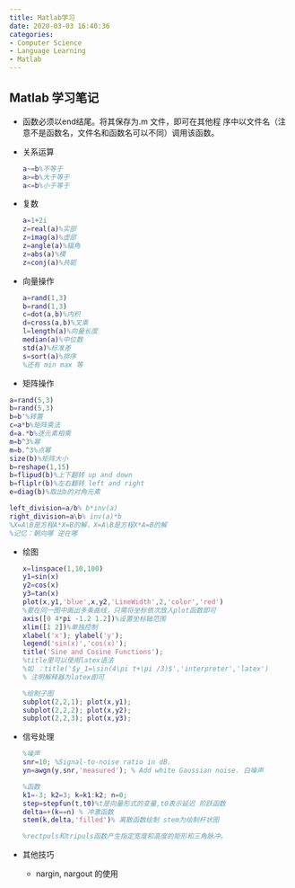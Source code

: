 ```yaml
---
title: Matlab学习
date: 2020-03-03 16:40:36
categories: 
- Computer Science
- Language Learning
- Matlab
---
```




## Matlab 学习笔记

- 函数必须以end结尾。将其保存为.m 文件，即可在其他程 序中以文件名（注意不是函数名，文件名和函数名可以不同）调用该函数。

  

- 关系运算

  ```matlab
  a~=b%不等于
  a>=b%大于等于
  a<=b%小于等于
  ```

  

- 复数

  ```matlab
  a=1+2i
  z=real(a)%实部
  z=imag(a)%虚部
  z=angle(a)%辐角
  z=abs(a)%模
  z=conj(a)%共轭
  ```



- 向量操作

  ```matlab
  a=rand(1,3)
  b=rand(1,3)
  c=dot(a,b)%内积
  d=cross(a,b)%叉乘
  l=length(a)%向量长度
  median(a)%中位数
  std(a)%标准差
  s=sort(a)%排序
  %还有 min max 等
  
  ```

  

- 矩阵操作

```matlab
a=rand(5,3)
b=rand(5,3)
b=b'%转置
c=a*b%矩阵乘法
d=a.*b%逐元素相乘
m=b^3%幂
m=b.^3%点幂
size(b)%矩阵大小
b=reshape(1,15)
b=flipud(b)%上下翻转 up and down
b=fliplr(b)%左右翻转 left and right
e=diag(b)%取出b的对角元素

left_division=a/b% b*inv(a)
right_division=a\b% inv(a)*b
%X=A\B是方程A*X=B的解，X=A\B是方程X*A=B的解 
%记忆：朝向哪 逆在哪
```



- 绘图

  ```matlab
  x=linspace(1,10,100)
  y1=sin(x)
  y2=cos(x)
  y3=tan(x)
  plot(x,y1,'blue',x,y2,'LineWidth',2,'color','red')
  %要在同一图中画出多条曲线，只需将坐标依次放入plot函数即可
  axis([0 4*pi -1.2 1.2])%设置坐标轴范围
  xlim([1 2])%单独控制
  xlabel('x'); ylabel('y');
  legend('sin(x)','cos(x)');
  title('Sine and Cosine Functions');
  %title里可以使用latex语法
  %如 ：title('$y_1=\sin(4\pi t+\pi /3)$','interpreter','latex')
  % 注明解释器为latex即可
  
  %绘制子图
  subplot(2,2,1); plot(x,y1);
  subplot(2,2,2); plot(x,y2);
  subplot(2,2,3); plot(x,y3);
  ```

  

- 信号处理

  ```matlab
  %噪声
  snr=10; %Signal‐to‐noise ratio in dB.
  yn=awgn(y,snr,'measured'); % Add white Gaussian noise. 白噪声
  
  %函数
  k1=-3; k2=3; k=k1:k2; n=0;
  step=stepfun(t,t0)%t是向量形式的变量,t0表示延迟 阶跃函数
  delta=+(k==n) % 冲激函数
  stem(k,delta,'filled')% 离散函数绘制 stem为绘制杆状图
  
  %rectpuls和tripuls函数产生指定宽度和高度的矩形和三角脉冲。
  ```

  

- 其他技巧

  - nargin, nargout 的使用 

  